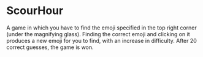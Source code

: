 # ScourHour

A game in which you have to find the emoji specified in the top right corner (under the magnifying glass).
Finding the correct emoji and clicking on it produces a new emoji for you to find, with an increase in difficulty.
After 20 correct guesses, the game is won.
